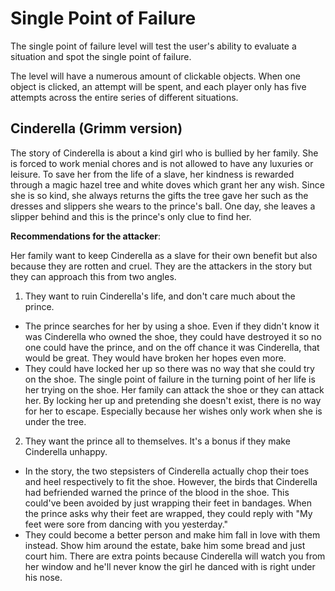 # Single Point of Failure

The single point of failure level will test the user's ability to evaluate a situation and spot the single point of failure. 

The level will have a numerous amount of clickable objects. When one object is clicked, an attempt will be spent, and each player only has five attempts across the entire series of different situations. 

## Cinderella (Grimm version)

The story of Cinderella is about a kind girl who is bullied by her family. She is forced to work menial chores and is not allowed to have any luxuries or leisure. To save her from the life of a slave, her kindness is rewarded through a magic hazel tree and white doves which grant her any wish. Since she is so kind, she always returns the gifts the tree gave her such as the dresses and slippers she wears to the prince's ball. One day, she leaves a slipper behind and this is the prince's only clue to find her.

**Recommendations for the attacker**:

Her family want to keep Cinderella as a slave for their own benefit but also because they are rotten and cruel. They are the attackers in the story but they can approach this from two angles.

1. They want to ruin Cinderella's life, and don't care much about the prince.

- The prince searches for her by using a shoe. Even if they didn't know it was Cinderella who owned the shoe, they could have destroyed it so no one could have the prince, and on the off chance it was Cinderella, that would be great. They would have broken her hopes even more.
- They could have locked her up so there was no way that she could try on the shoe. The single point of failure in the turning point of her life is her trying on the shoe. Her family can attack the shoe or they can attack her. By locking her up and pretending she doesn't exist, there is no way for her to escape. Especially because her wishes only work when she is under the tree.

2. They want the prince all to themselves. It's a bonus if they make Cinderella unhappy.

- In the story, the two stepsisters of Cinderella actually chop their toes and heel respectively to fit the shoe. However, the birds that Cinderella had befriended warned the prince of the blood in the shoe. This could've been avoided by just wrapping their feet in bandages. When the prince asks why their feet are wrapped, they could reply with "My feet were sore from dancing with you yesterday."
- They could become a better person and make him fall in love with them instead. Show him around the estate, bake him some bread and just court him. There are extra points because Cinderella will watch you from her window and he'll never know the girl he danced with is right under his nose.